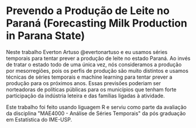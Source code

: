 # Prevendo a Produção de Leite no Paraná (Forecasting Milk Production in Parana State)

Neste trabalho Everton Artuso @evertonartuso e eu usamos séries temporais para tentar prever a produção de leite no estado Paraná. Ao invés de tratar o estado todo de uma única vez, nós consideramos a produção por mesorregiões, pois os perfis de produção são muito distintos e usamos técnicas de séries temporais e machine learning para tentar prever a produção para os próximos anos. Essas previsões poderiam ser norteadoras de políticas públicas para os municípios que tenham forte participação da indústria leteira e das famílias ligadas à atividade.

Este trabalho foi feito usando liguagem R e serviu como parte da avaliação da disciplina "MAE4000 - Análise de Séries Temporais" da pós graduação em Estatística do IME-USP.
